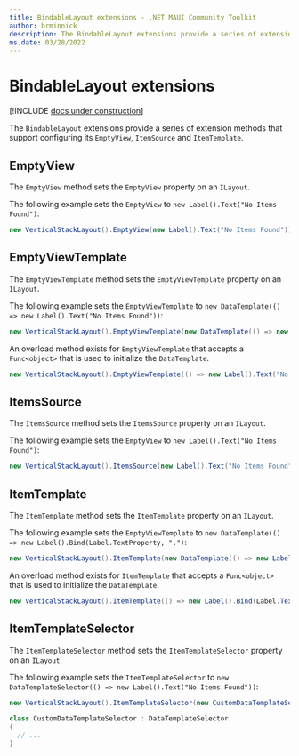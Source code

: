 ```yaml
---
title: BindableLayout extensions - .NET MAUI Community Toolkit
author: brminnick
description: The BindableLayout extensions provide a series of extension methods that support configuring its EmptyView, ItemSource and ItemTemplate.
ms.date: 03/28/2022
---
```


# BindableLayout extensions

[!INCLUDE [docs under construction](../../includes/preview-note.md)]

The `BindableLayout` extensions provide a series of extension methods that support configuring its `EmptyView`, `ItemSource` and `ItemTemplate`.

## EmptyView

The `EmptyView` method sets the `EmptyView` property on an `ILayout`.

The following example sets the `EmptyView` to `new Label().Text("No Items Found")`:

```csharp
new VerticalStackLayout().EmptyView(new Label().Text("No Items Found"));
```

## EmptyViewTemplate

The `EmptyViewTemplate` method sets the `EmptyViewTemplate` property on an `ILayout`.

The following example sets the `EmptyViewTemplate` to `new DataTemplate(() => new Label().Text("No Items Found"))`:

```csharp
new VerticalStackLayout().EmptyViewTemplate(new DataTemplate(() => new Label().Text("No Items Found")));
```

An overload method exists for `EmptyViewTemplate` that accepts a `Func<object>` that is used to initialize the `DataTemplate`.

```csharp
new VerticalStackLayout().EmptyViewTemplate(() => new Label().Text("No Items Found"));
```

## ItemsSource

The `ItemsSource` method sets the `ItemsSource` property on an `ILayout`.

The following example sets the `EmptyView` to `new Label().Text("No Items Found")`:

```csharp
new VerticalStackLayout().ItemsSource(new Label().Text("No Items Found"));
```

## ItemTemplate

The `ItemTemplate` method sets the `ItemTemplate` property on an `ILayout`.

The following example sets the `EmptyViewTemplate` to `new DataTemplate(() => new Label().Bind(Label.TextProperty, ".")`:

```csharp
new VerticalStackLayout().ItemTemplate(new DataTemplate(() => new Label().Bind(Label.TextProperty, ".")));
```

An overload method exists for `ItemTemplate` that accepts a `Func<object>` that is used to initialize the `DataTemplate`.

```csharp
new VerticalStackLayout().ItemTemplate(() => new Label().Bind(Label.TextProperty, "."));
```

## ItemTemplateSelector

The `ItemTemplateSelector` method sets the `ItemTemplateSelector` property on an `ILayout`.

The following example sets the `ItemTemplateSelector` to `new DataTemplateSelector(() => new Label().Text("No Items Found"))`:

```csharp
new VerticalStackLayout().ItemTemplateSelector(new CustomDataTemplateSelector())

class CustomDataTemplateSelector : DataTemplateSelector
{
  // ...
}
```
